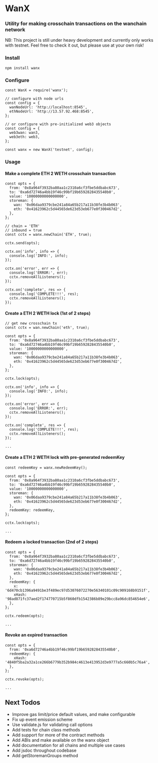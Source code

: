 # WanX
### Utility for making crosschain transactions on the wanchain network

NB: This project is still under heavy development and currently only works with
testnet. Feel free to check it out, but please use at your own risk!

### Install
```
npm install wanx
```

### Configure
```
const WanX = require('wanx');

// configure with node urls
const config = {
  wanNodeUrl: 'http://localhost:8545',
  ethNodeUrl: 'http://13.57.92.468:8545',
};

// or configure with pre-initialized web3 objects
const config = {
  web3wan: wan3,
  web3eth: web3,
};

const wanx = new WanX('testnet', config);

```

### Usage

#### Make a complete ETH 2 WETH crosschain transaction
```
const opts = {
  from: '0x8a964f3932ba80aa1c2310a6cf3fbe5ddbabc673',
  to: '0xa6d72746a4bb19f46c99bf19b6592828435540b0',
  value: '10000000000000000',
  storeman: {
    wan: '0x06daa9379cbe241a84a65b217a11b38fe3b4b063',
    eth: '0x41623962c5d44565de623d53eb677e0f300467d2',
  },
};

// chain = 'ETH'
// inbound = true
const cctx = wanx.newChain('ETH', true);

cctx.send(opts);

cctx.on('info', info => {
  console.log('INFO:', info);
});

cctx.on('error', err => {
  console.log('ERROR:', err);
  cctx.removeAllListeners();
});

cctx.on('complete', res => {
  console.log('COMPLETE!!!', res);
  cctx.removeAllListeners();
});

```

#### Create a ETH 2 WETH lock (1st of 2 steps)
```
// get new crosschain tx
const cctx = wan.newChain('eth', true);

const opts = {
  from: '0x8a964f3932ba80aa1c2310a6cf3fbe5ddbabc673',
  to: '0xa6d72746a4bb19f46c99bf19b6592828435540b0',
  value: '10000000000000000',
  storeman: {
    wan: '0x06daa9379cbe241a84a65b217a11b38fe3b4b063',
    eth: '0x41623962c5d44565de623d53eb677e0f300467d2',
  },
};

cctx.lock(opts);

cctx.on('info', info => {
  console.log('INFO:', info);
});

cctx.on('error', err => {
  console.log('ERROR:', err);
  cctx.removeAllListeners();
});

cctx.on('complete', res => {
  console.log('COMPLETE!!!', res);
  cctx.removeAllListeners();
});

...
```

#### Create a ETH 2 WETH lock with pre-generated redeemKey
```
const redeemKey = wanx.newRedeemKey();

const opts = {
  from: '0x8a964f3932ba80aa1c2310a6cf3fbe5ddbabc673',
  to: '0xa6d72746a4bb19f46c99bf19b6592828435540b0',
  value: '10000000000000000',
  storeman: {
    wan: '0x06daa9379cbe241a84a65b217a11b38fe3b4b063',
    eth: '0x41623962c5d44565de623d53eb677e0f300467d2',
  },
  redeemKey: redeemKey,
};

cctx.lock(opts);

...
```

#### Redeem a locked transaction (2nd of 2 steps)
```
const opts = {
  from: '0x8a964f3932ba80aa1c2310a6cf3fbe5ddbabc673',
  to: '0xa6d72746a4bb19f46c99bf19b6592828435540b0',
  storeman: {
    wan: '0x06daa9379cbe241a84a65b217a11b38fe3b4b063',
    eth: '0x41623962c5d44565de623d53eb677e0f300467d2',
  },
  redeemKey: {
    x: '6d470cb1396a9491be3f489ec97d53076072270e56340101c09c909168b9151f',
    xHash: '98ad871fc37aed2f174770715b5f860dfb1542386b89e29bcc8a96dc854654e6',
  },
};

cctx.redeem(opts);

...
```

#### Revoke an expired transaction
```
const opts = {
  from: '0xa6d72746a4bb19f46c99bf19b6592828435540b0',
  redeemKey: {
    xHash: '4840f5ba2a32a1ce266b6779b352b984c4613e413952d3e9777a5c660b5c76a4',
  },
};

cctx.revoke(opts);

...
```

## Next Todos
- Improve gas limit/price default values, and make configurable
- Fix up event emission scheme
- Use validate.js for validating call options
- Add tests for chain class methods
- Add support for more of the contract methods
- Add ABIs and make available on the wanx object
- Add documentation for all chains and multiple use cases
- Add jsdoc throughout codebase
- Add getStoremanGroups method
